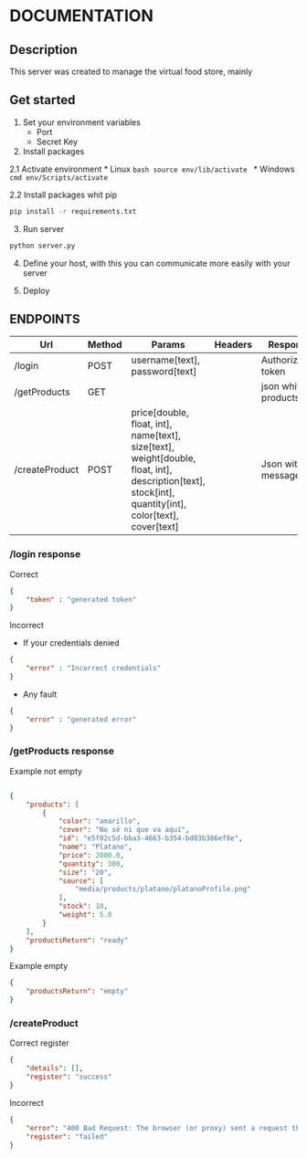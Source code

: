 # DOCUMENTATION

## Description
This server was created to manage the virtual food store, mainly

## Get started
1. Set your environment variables
    * Port
    * Secret Key
2. Install packages

2.1 Activate environment
    * Linux
    ```bash
    source env/lib/activate
    ```
    * Windows
    ```cmd
            env/Scripts/activate
    ```

2.2 Install packages whit pip
```bash
pip install -r requirements.txt
```

3. Run server

```bash
python server.py
```

4. Define your host, with this you can communicate more easily with your server

5. Deploy


## ENDPOINTS
|Url|Method|Params|Headers|Response|
|---|---|---|---|---|
|/login|POST|username[text], password[text]||Authorization token|
|/getProducts|GET|||json whit products|
|/createProduct|POST|price[double, float, int], name[text], size[text], weight[double, float, int], description[text], stock[int], quantity[int], color[text], cover[text]||Json with message|
### /login response

Correct

```json
{
    "token" : "generated token"
}

```
Incorrect

* If your credentials denied

```json
{
    "error" : "Incorrect credentials"
}
```

* Any fault

```json
{
    "error" : "generated error"
}
```

### /getProducts response

Example not empty
```json

{
    "products": [
        {
            "color": "amarillo",
            "cover": "No sé ni que va aquí",
            "id": "e5f02c5d-bba3-4663-b354-bd03b386ef8e",
            "name": "Platano",
            "price": 2000.0,
            "quantity": 300,
            "size": "20",
            "source": [
                "media/products/platano/platanoProfile.png"
            ],
            "stock": 10,
            "weight": 5.0
        }
    ],
    "productsReturn": "ready"
}
```

Example empty

```json
{
    "productsReturn": "empty"
}
```

### /createProduct
Correct register

```json
{
    "details": [],
    "register": "success"
}
```

Incorrect

```json
{
    "error": "400 Bad Request: The browser (or proxy) sent a request that this server could not understand.",
    "register": "failed"
}
```